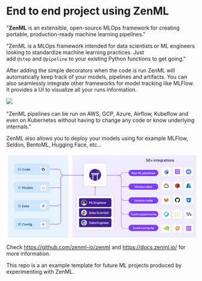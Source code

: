# End to end project using ZenML

"**ZenML** is an extensible, open-source MLOps framework for creating portable, production-ready machine learning pipelines."

"ZenML is a MLOps framework intended for data scientists or ML engineers looking to standardize machine learning practices. Just add `@step` and `@pipeline` to your existing Python functions to get going."

After adding the simple decorators when the code is run ZenML will automatically keep track of your models, pipelines and artifacts. You can also seamlessly integrate other frameworks for model tracking like MLFlow. It provides a UI to visualize all your runs information.

![](readme_basic_pipeline.gif)

"ZenML pipelines can be run on AWS, GCP, Azure, Airflow, Kubeflow and even on Kubernetes without having to change any code or know underlying internals."

ZenML also allows you to deploy your models using for example MLFlow, Seldon, BentoML, Hugging Face, etc...

![](integrations.png)

Check https://github.com/zenml-io/zenml and https://docs.zenml.io/ for more information.

This repo is a an example template for future ML projects produced by experimenting with ZenML.


